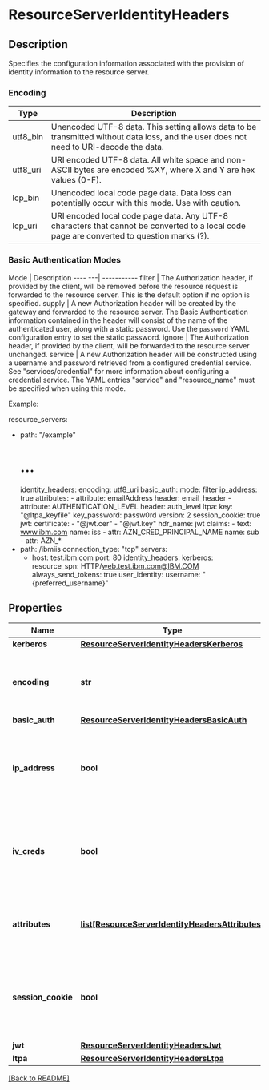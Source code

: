 # ResourceServerIdentityHeaders

## Description

Specifies the configuration information associated with the provision of identity information to the resource server.

### Encoding
Type | Description
---- | -----------
utf8_bin | Unencoded UTF-8 data. This setting allows data to be transmitted without data loss, and the user does not need to URI-decode the data.
utf8_uri | URI encoded UTF-8 data. All white space and non-ASCII bytes are encoded %XY, where X and Y are hex values (0-F).
lcp_bin | Unencoded local code page data. Data loss can potentially occur with this mode. Use with caution.
lcp_uri | URI encoded local code page data. Any UTF-8 characters that cannot be converted to a local code page are converted to question marks (?).

### Basic Authentication Modes
Mode    | Description
---- ---| -----------
filter  | The Authorization header, if provided by the client, will be removed before the resource request is forwarded to the resource server.  This is the default option if no option is specified.
supply  | A new Authorization header will be created by the gateway and forwarded to the resource server.  The Basic Authentication information contained in the header will consist of the name of the authenticated user, along with a static password.  Use the `password` YAML configuration entry to set the static password.
ignore  | The Authorization header, if provided by the client, will be forwarded to the resource server unchanged.
service | A new Authorization header will be constructed using a username and password retrieved from a configured credential service. See "services/credential" for more information about configuring a credential service. The YAML entries "service" and "resource_name" must be specified when using this mode.


Example:

resource_servers:
  - path: "/example"
    # ...
    identity_headers:
      encoding: utf8_uri
      basic_auth:
        mode: filter
      ip_address: true
      attributes:
        - attribute: emailAddress
          header: email_header
        - attribute: AUTHENTICATION_LEVEL
          header: auth_level
      ltpa:
        key: "@ltpa_keyfile"
        key_password: passw0rd
        version: 2
      session_cookie: true
      jwt:
        certificate:
          - "@jwt.cer"
          - "@jwt.key"
        hdr_name: jwt
        claims:
          - text: www.ibm.com
            name: iss
          - attr: AZN_CRED_PRINCIPAL_NAME
            name: sub
          - attr: AZN_*
  - path: /ibmiis
    connection_type: "tcp"
    servers:
      - host: test.ibm.com
        port: 80
    identity_headers:
      kerberos:
        resource_spn: HTTP/web.test.ibm.com@IBM.COM
        always_send_tokens: true
        user_identity:
          username: "{preferred_username}"


## Properties

Name | Type | Description | Notes
------------ | ------------- | ------------- | -------------
**kerberos** | [**ResourceServerIdentityHeadersKerberos**](ResourceServerIdentityHeadersKerberos.md) |  | [optional] 
**encoding** | **str** | The encoding type to use for any identity headers passed to the resource server. See the [Encoding](#encoding) table for a  description of the available options.  | [optional] [default to 'utf8_uri']
**basic\_auth** | [**ResourceServerIdentityHeadersBasicAuth**](ResourceServerIdentityHeadersBasicAuth.md) |  | [optional] 
**ip\_address** | **bool** | A boolean flag indicating whether or not to provide the client IP address as a HTTP header in requests forwarded to the resource server.  The IP address will be added in the &#x60;iv-remote-address&#x60; HTTP header.  | [optional] [default to False]
**iv\_creds** | **bool** | A boolean flag indicating whether or not to provide an ASN.1 encoded version of the credential as a HTTP header in requests forwarded to the resource server.  The credential will be added in the &#x60;iv-creds&#x60; HTTP header.  | [optional] [default to False]
**attributes** | [**list[ResourceServerIdentityHeadersAttributes]**](ResourceServerIdentityHeadersAttributes.md) | Specifies a list of attributes from the authenticated credential which will be inserted into the HTTP requests sent to the resource server.  | [optional] 
**session\_cookie** | **bool** | A boolean flag indicating whether or not to forward the reverse proxy cookie to the resource server. The name of this cookie is configured in the &#x60;server/session/cookie\_name&#x60; entry.  | [optional] [default to False]
**jwt** | [**ResourceServerIdentityHeadersJwt**](ResourceServerIdentityHeadersJwt.md) |  | [optional] 
**ltpa** | [**ResourceServerIdentityHeadersLtpa**](ResourceServerIdentityHeadersLtpa.md) |  | [optional] 

[[Back to README]](../README.md)



